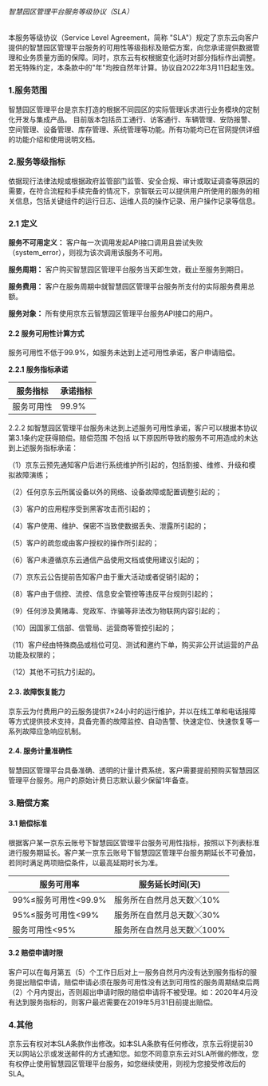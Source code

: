 ###### 智慧园区管理平台服务等级协议（SLA）

本服务等级协议（Service Level Agreement，简称 &quot;SLA&quot;）规定了京东云向客户提供的智慧园区管理平台服务的可用性等级指标及赔偿方案，向您承诺提供数据管理和业务质量方面的保障。同时，京东云有权根据变化适时对部分指标作出调整。若无特殊约定，本条款中的&quot;年&quot;均按自然年计算。协议自2022年3月11日起生效。

### 1.服务范围

智慧园区管理平台是京东打造的根据不同园区的实际管理诉求进行业务模块的定制化开发与集成产品。 目前版本包括员工通行、访客通行、车辆管理、安防报警、空间管理、设备管理、库存管理、系统管理等功能。所有功能均已在官网提供详细的功能介绍和使用说明文档。

### 2.服务等级指标

依据现行法律法规或根据政府监管部门监管、安全合规、审计或取证调查等原因的需要，在符合流程和手续完备的情况下，京智联云可以提供用户所使用的服务的相关信息，包括关键组件的运行日志、运维人员的操作记录、用户操作记录等信息。

### 2.1 定义

**服务不可用定义：**  客户每一次调用发起API接口调用且尝试失败（system\_error），则视为该次调用该服务不可用。

**服务周期：**  客户购买智慧园区管理平台服务当天即生效，截止至服务到期日。

**服务费用：**  客户在服务周期中就智慧园区管理平台服务所支付的实际服务费用总额。

**服务对象：**  所有使用京东云智慧园区管理平台服务API接口的用户。

#### 2.2 服务可用性计算方式

服务可用性不低于99.9%，如服务未达到上述可用性承诺，客户申请赔偿。

**2.2.1** **服务指标承诺**

| 服务指标 | 承诺指标 |
| --- | --- |
| 服务可用性 | 99.9% |

2.2.2 如智慧园区管理平台服务未达到上述服务可用性承诺，客户可以根据本协议第3.1条约定获得赔偿。赔偿范围 不包括 以下原因所导致的服务不可用造成的未达到上述服务指标承诺：

（1）京东云预先通知客户后进行系统维护所引起的，包括割接、维修、升级和模拟故障演练；

（2）任何京东云所属设备以外的网络、设备故障或配置调整引起的；

（3）客户的应用程序受到黑客攻击而引起的；

（4）客户使用、维护、保密不当致使数据丢失、泄露所引起的；

（5）客户的疏忽或由客户授权的操作所引起的；

（6）客户未遵循京东云通信产品使用文档或使用建议引起的；

（7）京东云公告提前告知客户由于重大活动或者促销引起的；

（8）客户由于信控、流控、信息安全管控等违反平台规则引起的；

（9）任何涉及黄赌毒、党政军、诈骗等非法改为物联网内容引起的；

（10）因国家工信部、信管局、运营商等管控引起的；

（11）客户经由特殊商品或档位可见、测试和邀约下单，购买非公开试运营的产品功能及权限的；

（12）其他不可抗力引起的。

#### 2.3. 故障恢复能力

京东云为付费用户的云服务提供7×24小时的运行维护，并以在线工单和电话报障等方式提供技术支持，具备完善的故障监控、自动告警、快速定位、快速恢复等一系列故障应急响应机制。

#### 2.4. 服务计量准确性

智慧园区管理平台具备准确、透明的计量计费系统，客户需要提前预购买智慧园区管理平台服务。用户的原始计费日志默认最少保留1年备查。

### 3.赔偿方案

#### 3.1 赔偿标准

根据客户某一京东云账号下智慧园区管理平台服务可用性指标，按照以下列表标准进行服务期延长。客户某一京东云账号下智慧园区管理平台服务期延长不可叠加，若同时满足两项赔偿条件，以最高延期时长为准。

| 服务可用率 | 服务延长时间(天) |
| --- | --- |
| 99%≤服务可用性<99.9% | 服务所在自然月总天数╳10% |
| 95%≤服务可用性<99% | 服务所在自然月总天数╳30% |
| 服务可用性<95% | 服务所在自然月总天数╳100% |

#### 3.2 赔偿申请时限

客户可以在每月第五（5）个工作日后对上一服务自然月内没有达到服务指标的服务提出赔偿申请，赔偿申请必须在服务可用性没有达到可用性的服务周期结束后两（2）个月内提出，否则超出申请时限的赔偿申请将不被受理。如：2020年4月没有达到服务指标的，则客户最迟需要在2019年5月31日前提出赔偿。

### 4.其他

京东云有权对本SLA条款作出修改。如本SLA条款有任何修改，京东云将提前30天以网站公示或发送邮件的方式通知您。如您不同意京东云对SLA所做的修改，您有权停止使用智慧园区管理平台服务，如您继续使用，则视为您接受修改后的SLA。